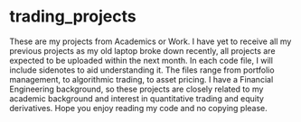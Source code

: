 # trading_projects
These are my projects from Academics or Work. 
I have yet to receive all my previous projects as my old laptop broke down recently, all projects are expected to be uploaded within the next month.
In each code file, I will include sidenotes to aid understanding it.
The files range from portfolio management, to algorithmic trading, to asset pricing.
I have a Financial Engineering background, so these projects are closely related to my academic background and interest in quantitative trading and equity derivatives. 
Hope you enjoy reading my code and no copying please.
